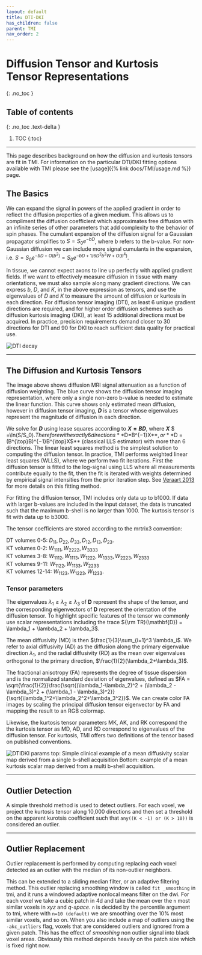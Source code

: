 ```yaml
---
layout: default
title: DTI-DKI
has_children: false
parent: TMI
nav_order: 2
---
```


# Diffusion Tensor and Kurtosis Tensor Representations
{: .no_toc }

## Table of contents
{: .no_toc .text-delta }

1. TOC
{:toc}

---

This page describes background on how the diffusion and kurtosis tensors are fit in TMI. For information on the particular DTI/DKI fitting options available with TMI please see the [usage]({% link docs/TMI/usage.md %}) page.

## The Basics

We can expand the signal in powers of the applied gradient in order to reflect
the diffusion properties of a given medium. This allows us to compliment the diffusion coefficient which approximates free diffusion with an infinite series of other parameters that add complexity to the behavior
of spin phases. The cumulant expansion of the diffusion signal for a Gaussian propagator simplifies to $S = S_0 e^{-bD}$, where $b$ refers to the b-value. For non-Gaussian diffusion we can include more signal cumulants in the expansion, i.e. $S = S_0 e^{-bD + O(b^2)} = S_0 e^{-bD + 1/6 D^2 b^2 W + O(b^4)}$.

In tissue, we cannot expect axons to line up perfectly with applied gradient fields. If we want to effectively measure diffusion in tissue with many orientations, we must also sample along many gradient directions. We can express $b$, $D$, and $K$, in the above expression as tensors, and use the eigenvalues of $D$ and $K$ to measure the amount of diffusion or kurtosis in each direction. For diffusion tensor imaging (DTI), as least 6 unique gradient directions are required, and for higher order diffusion schemes such as diffusion kurtosis imaging (DKI), at least 15 additional directions must be acquired. In practice, precision requirements demand closer to 30 directions for DTI and 90 for DKI to reach sufficient data quality for practical use. 

![DTI decay](/assets/images/decay2.png)

---

## The Diffusion and Kurtosis Tensors

The image above shows diffusion MRI signal attenuation as a function of diffusion weighting. The blue curve shows the diffusion tensor imaging representation, where only a single non-zero b-value is needed to estimate the linear function. This curve shows only estimated mean diffusion, however in diffusion tensor imaging, **$D$** is a tensor whose eigenvalues represent the magnitude of diffusion in each direction. 

We solve for **$D$** using lease squares according to **$X = BD$**, where **$X$** $ =\ln(S/S_0)$. Therefore with exactly 6 directions 
**$D=B^{−1}X$**, or 
**$D = (B^{\top}B)^{−1}B^{\top}X$** 
(classical LLS estimator) with more than 6 directions. The linear least squares method is the simplest solution to computing the diffusion tensor. In practice, TMI performs weighted linear least squares (WLLS), where we perform two fit iterations. First the diffusion tensor is fitted to the log-signal using LLS where all measurements contribute equally to the fit, then the fit is iterated with weights determined by empirical signal intensities from the prior iteration step. See [Veraart 2013](https://www.sciencedirect.com/science/article/pii/S1053811913005223?via%3Dihub) for more details on this fitting method.

For fitting the diffusion tensor, TMI includes only data up to b1000. If data with larger b-values are included in the input dataset, the data is truncated such that the maximum b-shell is no larger than 1000. The kurtosis tensor is fit with data up to b3000. 

The tensor coefficients are stored according to the mrtrix3 convention:

DT volumes 0-5:   $D_{11},D_{22},D_{33},D_{12},D_{13},D_{23}$.\
KT volumes 0-2:   $W_{1111},W_{2222},W_{3333}$\
KT volumes 3-8:   $W_{1112},W_{1113},W_{1222},W_{1333},W_{2223},W_{2333}$\
KT volumes 9-11:  $W_{1122},W_{1133},W_{2233}$\
KT volumes 12-14: $W_{1123},W_{1223},W_{1233}$.

### Tensor parameters

The eigenvalues $\lambda_1 \geq \lambda_2 \geq \lambda_3$ of $\mathbf{D}$ represent the shape of the tensor, and the corresponding eigenvectors of $\mathbf{D}$ represent the orientation of the diffusion tensor. To highlight specific features of the tensor we commonly use scalar representations including the trace ${\rm TR}(\mathbf{D}) = \lambda_1 + \lambda_2 + \lambda_3$. 

The mean diffusivity (MD) is then $\frac{1}{3}\sum_{i=1}^3 \lambda_i$. We refer to axial diffusivity (AD) as the diffusion along the primary eigenvalue direction $\lambda_1$, and the radial diffusivity (RD) as the mean over eigenvalues orthogonal to the primary direction, $\frac{1}{2}(\lambda_2+\lambda_3)$. 

The fractional anisotropy (FA) represents the degree of tissue dispersion and is the normalized standard deviation of eigenvalues, defined as 
$FA = \sqrt{\frac{1}{2}}\frac{\sqrt{(\lambda_1-\lambda_2)^2 + (\lambda_2 - \lambda_3)^2 + (\lambda_1 - \lambda_3)^2}}{\sqrt{\lambda_1^2+\lambda_2^2+\lambda_3^2}}$.
We can create color FA images by scaling the principal diffusion tensor eigenvector by FA and mapping the result to an RGB colormap.

Likewise, the kurtosis tensor parameters MK, AK, and RK correspond the the kurtosis tensor as MD, AD, and RD correspond to eigenvalues of the diffusion tensor. For kurtosis, TMI offers two definitions of the tensor based on published conventions. 

![DTIDKI params](/assets/images/simpleDTIDKI.png)
top: Simple clinical example of a mean diffusivity scalar map derived from a single b-shell acquisition Bottom: example of a mean kurtosis scalar map derived from a multi b-shell acquisition.

---

## Outlier Detection

A simple threshold method is used to detect outliers. For each voxel, we project the kurtosis tensor along 10,000 directions and then set a threshold on the apparent kurotsis coefficient such that `any((K < -1) or (K > 10))` is considered an outlier.

---

## Outlier Replacement

Outlier replacement is performed by computing replacing each voxel detected as an outlier with the median of its non-outlier neighbors. 

This can be extended to a sliding median filter, or an adaptive filtering method. This outlier replacing smoothing window is called `fit _smoothing` in tmi, and it runs a windowed adaptive nonlocal means filter on the dwi. For each voxel we take a cubic patch in 4d and take the mean over the `n` most similar voxels in *xyz* and *q-space*. `n` is decided by the percentile argument to tmi, where with `n=10 (default)` we are smoothing over the 10% most similar voxels, and so on. When you also include a map of outliers using the `-akc_outliers` flag, voxels that are considered outliers and ignored from a given patch. This has the effect of *smooshing* non outlier signal into black voxel areas. Obviously this method depends heavily on the patch size which is fixed right now.





